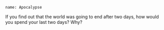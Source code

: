 ```ngMeta
name: Apocalypse
```

If you find out that the world was going to end after two days, how would you spend your last two days? Why?